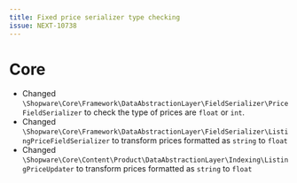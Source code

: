 ```yaml
---
title: Fixed price serializer type checking
issue: NEXT-10738
---
```

# Core
* Changed `\Shopware\Core\Framework\DataAbstractionLayer\FieldSerializer\PriceFieldSerializer` to check the type of prices are `float` or `int`.
* Changed `\Shopware\Core\Framework\DataAbstractionLayer\FieldSerializer\ListingPriceFieldSerializer` to transform prices formatted as `string` to `float`
* Changed `\Shopware\Core\Content\Product\DataAbstractionLayer\Indexing\ListingPriceUpdater` to transform prices formatted as `string` to `float`
